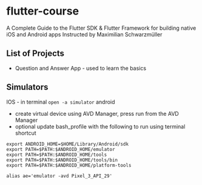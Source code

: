 # flutter-course
A Complete Guide to the Flutter SDK & Flutter Framework for building native iOS and Android apps
Instructed by Maximilian Schwarzmüller

## List of Projects
- Question and Answer App - used to learn the basics

## Simulators
IOS - in terminal ```open -a simulator```
android 
- create virtual device using AVD Manager, press run from the AVD Manager
- optional update bash_profile with the following to run using terminal shortcut
```
export ANDROID_HOME=$HOME/Library/Android/sdk
export PATH=$PATH:$ANDROID_HOME/emulator
export PATH=$PATH:$ANDROID_HOME/tools
export PATH=$PATH:$ANDROID_HOME/tools/bin
export PATH=$PATH:$ANDROID_HOME/platform-tools

alias ae='emulator -avd Pixel_3_API_29'
```
